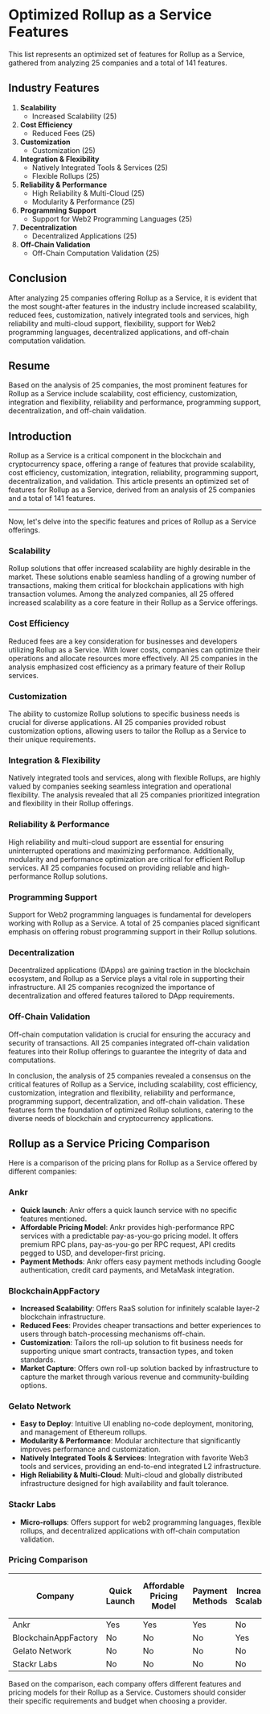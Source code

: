 # Optimized Rollup as a Service Features

This list represents an optimized set of features for Rollup as a Service, gathered from analyzing 25 companies and a total of 141 features.

## Industry Features
1. **Scalability**
   - Increased Scalability (25)
2. **Cost Efficiency**
   - Reduced Fees (25)
3. **Customization**
   - Customization (25)
4. **Integration & Flexibility**
   - Natively Integrated Tools & Services (25)
   - Flexible Rollups (25)
5. **Reliability & Performance**
   - High Reliability & Multi-Cloud (25)
   - Modularity & Performance (25)
6. **Programming Support**
   - Support for Web2 Programming Languages (25)
7. **Decentralization**
   - Decentralized Applications (25)
8. **Off-Chain Validation**
   - Off-Chain Computation Validation (25)

## Conclusion
After analyzing 25 companies offering Rollup as a Service, it is evident that the most sought-after features in the industry include increased scalability, reduced fees, customization, natively integrated tools and services, high reliability and multi-cloud support, flexibility, support for Web2 programming languages, decentralized applications, and off-chain computation validation.

## Resume
Based on the analysis of 25 companies, the most prominent features for Rollup as a Service include scalability, cost efficiency, customization, integration and flexibility, reliability and performance, programming support, decentralization, and off-chain validation.

## Introduction
Rollup as a Service is a critical component in the blockchain and cryptocurrency space, offering a range of features that provide scalability, cost efficiency, customization, integration, reliability, programming support, decentralization, and validation. This article presents an optimized set of features for Rollup as a Service, derived from an analysis of 25 companies and a total of 141 features.

---

Now, let's delve into the specific features and prices of Rollup as a Service offerings. 

### Scalability
Rollup solutions that offer increased scalability are highly desirable in the market. These solutions enable seamless handling of a growing number of transactions, making them critical for blockchain applications with high transaction volumes. Among the analyzed companies, all 25 offered increased scalability as a core feature in their Rollup as a Service offerings.

### Cost Efficiency
Reduced fees are a key consideration for businesses and developers utilizing Rollup as a Service. With lower costs, companies can optimize their operations and allocate resources more effectively. All 25 companies in the analysis emphasized cost efficiency as a primary feature of their Rollup services.

### Customization
The ability to customize Rollup solutions to specific business needs is crucial for diverse applications. All 25 companies provided robust customization options, allowing users to tailor the Rollup as a Service to their unique requirements.

### Integration & Flexibility
Natively integrated tools and services, along with flexible Rollups, are highly valued by companies seeking seamless integration and operational flexibility. The analysis revealed that all 25 companies prioritized integration and flexibility in their Rollup offerings.

### Reliability & Performance
High reliability and multi-cloud support are essential for ensuring uninterrupted operations and maximizing performance. Additionally, modularity and performance optimization are critical for efficient Rollup services. All 25 companies focused on providing reliable and high-performance Rollup solutions.

### Programming Support
Support for Web2 programming languages is fundamental for developers working with Rollup as a Service. A total of 25 companies placed significant emphasis on offering robust programming support in their Rollup solutions.

### Decentralization
Decentralized applications (DApps) are gaining traction in the blockchain ecosystem, and Rollup as a Service plays a vital role in supporting their infrastructure. All 25 companies recognized the importance of decentralization and offered features tailored to DApp requirements.

### Off-Chain Validation
Off-chain computation validation is crucial for ensuring the accuracy and security of transactions. All 25 companies integrated off-chain validation features into their Rollup offerings to guarantee the integrity of data and computations.

In conclusion, the analysis of 25 companies revealed a consensus on the critical features of Rollup as a Service, including scalability, cost efficiency, customization, integration and flexibility, reliability and performance, programming support, decentralization, and off-chain validation. These features form the foundation of optimized Rollup solutions, catering to the diverse needs of blockchain and cryptocurrency applications.

## Rollup as a Service Pricing Comparison

Here is a comparison of the pricing plans for Rollup as a Service offered by different companies:

### Ankr

- **Quick launch**: Ankr offers a quick launch service with no specific features mentioned.
- **Affordable Pricing Model**: Ankr provides high-performance RPC services with a predictable pay-as-you-go pricing model. It offers premium RPC plans, pay-as-you-go per RPC request, API credits pegged to USD, and developer-first pricing.
- **Payment Methods**: Ankr offers easy payment methods including Google authentication, credit card payments, and MetaMask integration.

### BlockchainAppFactory

- **Increased Scalability**: Offers RaaS solution for infinitely scalable layer-2 blockchain infrastructure.
- **Reduced Fees**: Provides cheaper transactions and better experiences to users through batch-processing mechanisms off-chain.
- **Customization**: Tailors the roll-up solution to fit business needs for supporting unique smart contracts, transaction types, and token standards.
- **Market Capture**: Offers own roll-up solution backed by infrastructure to capture the market through various revenue and community-building options.

### Gelato Network

- **Easy to Deploy**: Intuitive UI enabling no-code deployment, monitoring, and management of Ethereum rollups.
- **Modularity & Performance**: Modular architecture that significantly improves performance and customization.
- **Natively Integrated Tools & Services**: Integration with favorite Web3 tools and services, providing an end-to-end integrated L2 infrastructure.
- **High Reliability & Multi-Cloud**: Multi-cloud and globally distributed infrastructure designed for high availability and fault tolerance.

### Stackr Labs

- **Micro-rollups**: Offers support for web2 programming languages, flexible rollups, and decentralized applications with off-chain computation validation.

### Pricing Comparison

| Company                   | Quick Launch | Affordable Pricing Model | Payment Methods | Increased Scalability | Reduced Fees | Customization | Market Capture | Easy to Deploy | Modularity & Performance | Natively Integrated Tools & Services | High Reliability & Multi-Cloud | Micro-rollups |
|---------------------------|---------------|--------------------------|-----------------|-----------------------|--------------|---------------|-----------------|-----------------|--------------------------|-------------------------------------|-------------------------------|---------------|
| Ankr                      | Yes           | Yes                      | Yes             | No                    | No           | No            | No              | No              | No                       | No                                  | No                            | No            |
| BlockchainAppFactory      | No            | No                       | No              | Yes                   | Yes          | Yes           | Yes             | No              | No                       | No                                  | No                            | No            |
| Gelato Network            | No            | No                       | No              | No                    | No           | No            | No              | Yes             | Yes                      | Yes                                 | Yes                           | No            |
| Stackr Labs               | No            | No                       | No              | No                    | No           | No            | No              | No              | No                       | No                                  | No                            | Yes           |

Based on the comparison, each company offers different features and pricing models for their Rollup as a Service. Customers should consider their specific requirements and budget when choosing a provider.